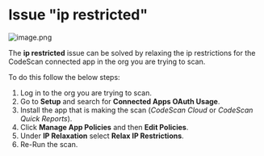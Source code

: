 # Issue "ip restricted"

![image.png](https://cdn.document360.io/8711f4e7-c040-4616-aac9-d947f87e4619/Images/Documentation/image-LMO4KJOV.png)

The **ip restricted** issue can be solved by relaxing the ip restrictions for the CodeScan connected app in the org you are trying to scan.

To do this follow the below steps:

1. Log in to the org you are trying to scan.
2. Go to **Setup** and search for **Connected Apps OAuth Usage**.
3. Install the app that is making the scan (_CodeScan Cloud_ or _CodeScan Quick Reports_).
4. Click **Manage App Policies** and then **Edit Policies**.
5. Under **IP Relaxation** select **Relax IP Restrictions**.
6. Re-Run the scan.
